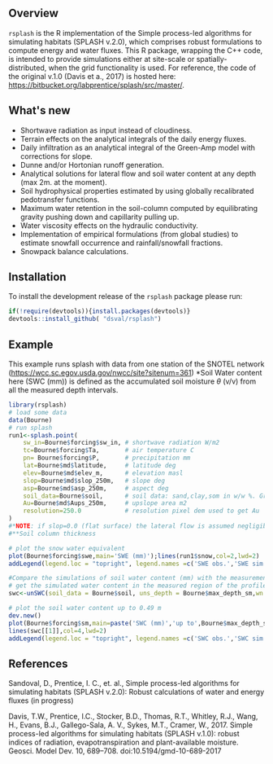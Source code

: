 ## Overview

`rsplash` is the R implementation of the Simple process-led algorithms for simulating habitats (SPLASH v.2.0), which comprises robust formulations to compute energy and water fluxes. This R package, wrapping the C++ code, is intended to provide simulations either at site-scale or spatially-distributed, when the grid functionality is used. For reference, the code of the original v.1.0  (Davis et a., 2017) is hosted here: https://bitbucket.org/labprentice/splash/src/master/.

## What's new
- Shortwave radiation as input instead of cloudiness.
- Terrain effects on the analytical integrals of the daily energy fluxes.
- Daily infiltration as an analytical integral of the Green-Amp model with corrections for slope.
- Dunne and/or Hortonian runoff generation.
- Analytical solutions for lateral flow and soil water content at any depth (max 2m. at the moment).
- Soil hydrophysical properties estimated by using globally recalibrated pedotransfer functions.
- Maximum water retention in the soil-column computed by equilibrating gravity pushing down and capillarity pulling up.
- Water viscosity effects on the hydraulic conductivity.
- Implementation of empirical formulations (from global studies) to estimate snowfall occurrence and rainfall/snowfall fractions.
- Snowpack balance calculations.

## Installation
To install the development release  of the `rsplash` package please run: 
```r
if(!require(devtools)){install.packages(devtools)}
devtools::install_github( "dsval/rsplash")
```
## Example
This example runs splash with data from one station of the SNOTEL network (https://wcc.sc.egov.usda.gov/nwcc/site?sitenum=361)
*Soil Water content here (SWC (mm)) is defined as the accumulated soil moisture $\theta$ (v/v) from all the measured depth intervals.
```r
library(rsplash)
# load some data
data(Bourne)
# run splash
run1<-splash.point(
	sw_in=Bourne$forcing$sw_in,	# shortwave radiation W/m2
	tc=Bourne$forcing$Ta,		# air temperature C
	pn= Bourne$forcing$P,		# precipitation mm
	lat=Bourne$md$latitude,		# latitude deg
	elev=Bourne$md$elev_m,		# elevation masl
	slop=Bourne$md$slop_250m,	# slope deg
	asp=Bourne$md$asp_250m,		# aspect deg
	soil_data=Bourne$soil, 		# soil data: sand,clay,som in w/w %. Gravel v/v %, bulk density g/cm3, and depth to the bedrock (m)**
	Au=Bourne$md$Aups_250m,		# upslope area m2
	resolution=250.0  			# resolution pixel dem used to get Au
)
#*NOTE: if slop=0.0 (flat surface) the lateral flow is assumed negligible, so: asp,Au and resolution can be ommitted, it won't affect the calculations since all the fluxes are assumed vertical.
#**Soil column thickness

# plot the snow water equivalent
plot(Bourne$forcing$swe,main='SWE (mm)');lines(run1$snow,col=2,lwd=2)
addLegend(legend.loc = "topright", legend.names =c('SWE obs.','SWE sim.'),col=c(1,2),lty=rep(1,2), lwd=rep(2,2))

#Compare the simulations of soil water content (mm) with the measurements taken up to Bourne$max_depth_sm (0.49 m):
# get the simulated water content in the measured region of the profile
swc<-unSWC(soil_data = Bourne$soil, uns_depth = Bourne$max_depth_sm,wn = run1$wn)

# plot the soil water content up to 0.49 m
dev.new()
plot(Bourne$forcing$sm,main=paste('SWC (mm)','up to',Bourne$max_depth_sm,'m'))
lines(swc[[1]],col=4,lwd=2)
addLegend(legend.loc = "topright", legend.names =c('SWC obs.','SWC sim.'),col=c(1,4),lty=rep(1,2), lwd=rep(2,2))

```

## References

Sandoval, D., Prentice, I. C., et. al., Simple process-led algorithms for simulating habitats (SPLASH v.2.0): Robust calculations of water and energy fluxes (in progress)

Davis, T.W., Prentice, I.C., Stocker, B.D., Thomas, R.T., Whitley, R.J., Wang, H., Evans, B.J., Gallego-Sala, A. V., Sykes, M.T., Cramer, W., 2017. Simple process-led algorithms for simulating habitats (SPLASH v.1.0): robust indices of radiation, evapotranspiration and plant-available moisture. Geosci. Model Dev. 10, 689–708. doi:10.5194/gmd-10-689-2017
